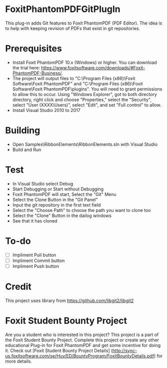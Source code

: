 # FoxitPhantomPDFGitPlugIn
This plug-in adds Git features to Foxit PhantomPDF (PDF Editor).  The idea is to help with keeping revision of PDFs that exist in git repositories.  

# Prerequisites
* Install Foxit PhantomPDF 10.x (Windows) or higher.  You can download the trial here: https://www.foxitsoftware.com/downloads/#Foxit-PhantomPDF-Business/.
* The project will output files to "C:\Program Files (x86)\Foxit Software\Foxit PhantomPDF" and "C:\Program Files (x86)\Foxit Software\Foxit PhantomPDF\plugins". You will need to grant permissions to allow this to occur.  Using "Windows Explorer", got to both directory directory, right click and choose "Properties," select the "Security", select "User (XXXX\Users)", select "Edit", and set "Full control" to allow.
* Install Visual Studio 2010 to 2017

# Building
* Open Samples\RibbonElements\RibbonElements.sln with Visual Studio
* Build and Run

# Test
* In Visual Studio select Debug
* Start Debugging or Start without Debugging
* Foxit PhantomPDF will start, Select the "Git" Menu
* Select the Clone Button in the "Git Panel"
* Input the git repository in the first text field
* Select the "Choose Path" to choose the path you want to clone too
* Select the "Clone" Button in the dailog windows
* See that it has cloned

# To-do
- [ ] Impliment Pull button
- [ ] Impliment Commit button
- [ ] Impliment Push button

# Credit
This project uses library from https://github.com/libgit2/libgit2

# Foxit Student Bounty Project
Are you a student who is interested in this project?  This project is a part of the Foxit Student Bounty Project.   Complete this project or create any other educational Plug-in for Foxit PhantomPDF and get some incentive for doing it.  Check out [Foxit Student Bounty Project Details] (http://sync-us.foxitsoftware.com/se/Huy/ED/BountyProgram/FoxitBountyDetails.pdf) for more details.
